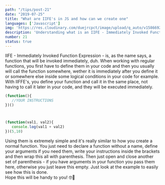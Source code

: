 ```yaml
---
path: "/tips/post-21"
date: "2019-07-25"
title: "What are IIFE's in JS and how can we create one"
languages: ['Javascript']
img: 'https://res.cloudinary.com/duejrcpct/image/upload/q_auto/v1586692360/tips/21-1_qopwyh.jpg'
description: 'Understanding what is an IIFE - Immediately Invoked Function Expression - in Javascript and how to create one'
number: 21
status: true
---
```


IIFE - Immediately Invoked Function Expression - is, as the name says, a function that will be invoked immediately, duh.
When working with regular functions, you first have to define them in your code and then you usually will call the function somewhere, wether it is immediately after you define it or somewhere else inside some logical conditions in your code for example. With IIFFE's, you define your function and call it in the same place, not having to call it later in your code, and they will be executed immediately.

 ```javascript
(function(){
    //YOUR INSTRUCTIONS
})()



(function(val1, val2){
    console.log(val1 + val2)
})(5,10)
 ```

Using them is extremely simple and it's really similar to how you create a normal function.
You just need to declare a function without a name, define your arguments if you need them, write your instructions inside the brackets and then wrap this all with parenthesis. Then just open and close another set of parenthesis - if you have arguments in your function you pass them here, otherwise you just leave this empty. Just look at the example to easily see how this is done.  
Hope this will be handy to you! 🤓👊
